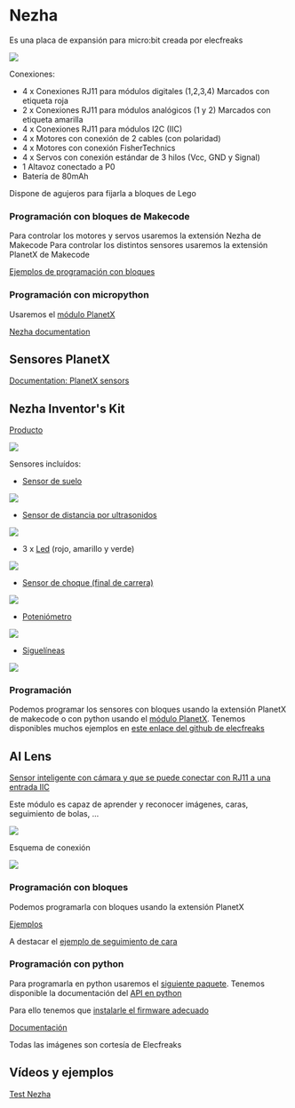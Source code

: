 # Nezha 

Es una placa de expansión para micro:bit creada por elecfreaks

![](https://www.elecfreaks.com/learn-en/_images/03444_01.png)

Conexiones: 
* 4 x Conexiones RJ11 para módulos digitales (1,2,3,4) Marcados con etiqueta roja
* 2 x Conexiones RJ11 para módulos analógicos (1 y 2) Marcados con etiqueta amarilla
* 4 x Conexiones RJ11 para módulos I2C (IIC)
* 4 x Motores con conexión de 2 cables (con polaridad)
* 4 x Motores con conexión FisherTechnics
* 4 x Servos con conexión estándar de 3 hilos (Vcc, GND y Signal)
* 1 Altavoz conectado a P0
* Batería de 80mAh

Dispone de agujeros para fijarla a bloques de Lego

### Programación con bloques de Makecode

Para controlar los motores y servos usaremos la extensión Nezha de Makecode 
Para controlar los distintos sensores usaremos la extensión PlanetX de Makecode

[Ejemplos de programación con bloques](https://www.elecfreaks.com/learn-en/microbitKit/Nezha_Inventor_s_kit_for_microbit/index.html)

### Programación con micropython

Usaremos el [módulo PlanetX](https://github.com/lionyhw/PlanetX_MicroPython/archive/master.zip)

[Nezha documentation](https://www.elecfreaks.com/learn-en/microbitExtensionModule/nezha.html)

## Sensores PlanetX

[Documentation: PlanetX sensors](https://www.elecfreaks.com/learn-en/microbitplanetX/index.html)


## Nezha Inventor's Kit

[Producto](https://www.elecfreaks.com/nezha-inventor-s-kit-for-micro-bit-without-micro-bit-board.html)

![](https://images.elecfreaks.com/wysiwyg/products/2020/EF08232/EF08232-008.jpg)


Sensores incluídos:

* [Sensor de suelo](https://www.elecfreaks.com/learn-en/microbitplanetX/Plant_X_EF05005.html)

![](https://www.elecfreaks.com/learn-en/_images/05005_01.png)


* [Sensor de distancia por ultrasonidos](https://www.elecfreaks.com/learn-en/microbitplanetX/Plant_X_EF05007.html)

![](https://www.elecfreaks.com/learn-en/_images/05007_01.png)

* 3 x [Led](https://www.elecfreaks.com/learn-en/microbitplanetX/Plant_X_EF05009.html) (rojo, amarillo y verde)

![](https://www.elecfreaks.com/learn-en/_images/05009_01.png)

* [Sensor de choque (final de carrera)](https://www.elecfreaks.com/learn-en/microbitplanetX/Plant_X_EF05008.html)

![](https://www.elecfreaks.com/learn-en/_images/05008_01.png)

* [Poteniómetro](https://www.elecfreaks.com/learn-en/microbitplanetX/Plant_X_EF05018.html)

![](https://www.elecfreaks.com/learn-en/_images/05018_01.png)

* [Siguelíneas](https://www.elecfreaks.com/learn-en/microbitplanetX/Plant_X_EF05019.html)

![](https://www.elecfreaks.com/learn-en/_images/05019_01.png)

### Programación

Podemos programar los sensores con bloques usando la extensión PlanetX de makecode o con python usando el [módulo PlanetX](https://github.com/lionyhw/PlanetX_MicroPython/archive/master.zip). Tenemos disponibles muchos ejemplos en [este enlace del github de elecfreaks](https://github.com/elecfreaks/learn-en/tree/master/microbitplanetX)

## AI Lens

[Sensor inteligente con cámara y que se puede conectar con RJ11 a una entrada IIC](https://www.elecfreaks.com/learn-en/microbitplanetX/ai/index.html)

Este módulo es capaz de aprender y reconocer imágenes, caras, seguimiento de bolas, ...

![](https://www.elecfreaks.com/learn-en/_images/05035_01.png)

Esquema de conexión

![](https://www.elecfreaks.com/learn-en/_images/05035_03.png)

### Programación con bloques

Podemos programarla con bloques usando la extensión PlanetX

[Ejemplos](https://www.elecfreaks.com/learn-en/microbitplanetX/ai/Plant_X_EF05035.html#samples)

A destacar el [ejemplo de seguimiento de cara](https://www.elecfreaks.com/learn-en/microbitplanetX/ai/Plant_X_EF05035%20_04.html)

### Programación con python

Para programarla en python usaremos el [siguiente paquete](https://github.com/lionyhw/EF_Produce_MicroPython/archive/master.zip). Tenemos disponible la documentación del [API en python](https://www.elecfreaks.com/learn-en/microbitplanetX/ai/Plant_X_EF05035.html#add-python-file)

Para ello tenemos que [instalarle el firmware adecuado](https://www.elecfreaks.com/learn-en/microbitplanetX/ai/Plant_X_EF05035.html#add-python-file)

[Documentación](https://github.com/elecfreaks/learn-en/tree/master/microbitplanetX/ai)

Todas las imágenes son cortesía de Elecfreaks


## Vídeos y ejemplos

[Test Nezha](https://makecode.microbit.org/_YHgP9t55kUzm)